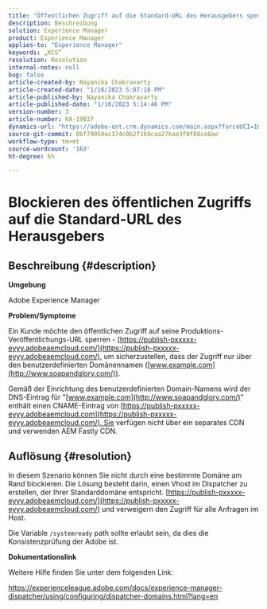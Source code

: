 ```yaml
---
title: "Öffentlichen Zugriff auf die Standard-URL des Herausgebers sperren"
description: Beschreibung
solution: Experience Manager
product: Experience Manager
applies-to: "Experience Manager"
keywords: „KCS“
resolution: Resolution
internal-notes: null
bug: false
article-created-by: Nayanika Chakravarty
article-created-date: "1/16/2023 5:07:18 PM"
article-published-by: Nayanika Chakravarty
article-published-date: "1/16/2023 5:14:46 PM"
version-number: 3
article-number: KA-19837
dynamics-url: "https://adobe-ent.crm.dynamics.com/main.aspx?forceUCI=1&pagetype=entityrecord&etn=knowledgearticle&id=ccc74e35-c095-ed11-aad1-6045bd006149"
source-git-commit: 0bf79050ac374c0b2f169caa27bae3f0f08ce8ae
workflow-type: tm+mt
source-wordcount: '163'
ht-degree: 6%

---
```


# Blockieren des öffentlichen Zugriffs auf die Standard-URL des Herausgebers

## Beschreibung {#description}


<b>Umgebung</b>

Adobe Experience Manager

<b>Problem/Symptome</b>

Ein Kunde möchte den öffentlichen Zugriff auf seine Produktions-Veröffentlichungs-URL sperren - [https://publish-pxxxxx-eyyy.adobeaemcloud.com/](https://publish-pxxxxx-eyyy.adobeaemcloud.com/), um sicherzustellen, dass der Zugriff nur über den benutzerdefinierten Domänennamen ([www.example.com](http://www.soapandglory.com/)).

Gemäß der Einrichtung des benutzerdefinierten Domain-Namens wird der DNS-Eintrag für &quot;[www.example.com](http://www.soapandglory.com/)&quot; enthält einen CNAME-Eintrag von [https://publish-pxxxxx-eyyy.adobeaemcloud.com](https://publish-pxxxxx-eyyy.adobeaemcloud.com/). Sie verfügen nicht über ein separates CDN und verwenden AEM Fastly CDN.


## Auflösung {#resolution}


In diesem Szenario können Sie nicht durch eine bestimmte Domäne am Rand blockieren. Die Lösung besteht darin, einen Vhost im Dispatcher zu erstellen, der Ihrer Standarddomäne entspricht. [https://publish-pxxxxx-eyyy.adobeaemcloud.com/](https://publish-pxxxxx-eyyy.adobeaemcloud.com/) und verweigern den Zugriff für alle Anfragen im Host.

Die Variable `/systemready` path sollte erlaubt sein, da dies die Konsistenzprüfung der Adobe ist.

<b>Dokumentationslink</b>

Weitere Hilfe finden Sie unter dem folgenden Link:

https://experienceleague.adobe.com/docs/experience-manager-dispatcher/using/configuring/dispatcher-domains.html?lang=en
